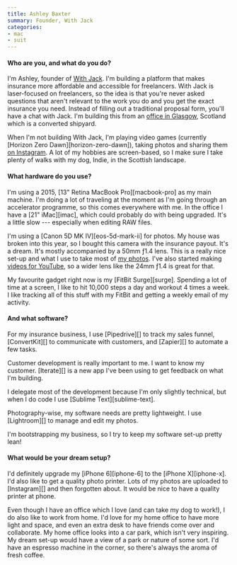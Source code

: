 ```yaml
---
title: Ashley Baxter
summary: Founder, With Jack
categories:
- mac
- suit
---
```


#### Who are you, and what do you do?

I'm Ashley, founder of [With Jack](https://withjack.co.uk/ "A business insurance company."). I'm building a platform that makes insurance more affordable and accessible for freelancers. With Jack is laser-focused on freelancers, so the idea is that you're never asked questions that aren't relevant to the work you do and you get the exact insurance you need. Instead of filling out a traditional proposal form, you'll have a chat with Jack. I'm building this from an [office in Glasgow](https://rookieoven.com/coworking/ "A co-working space in Glasgow."), Scotland which is a converted shipyard.

When I'm not building With Jack, I'm playing video games (currently [Horizon Zero Dawn][horizon-zero-dawn]), taking photos and sharing them [on Instagram](https://instagram.com/ashleybaxter "Ashley's Instagram account."). A lot of my hobbies are screen-based, so I make sure I take plenty of walks with my dog, Indie, in the Scottish landscape.

#### What hardware do you use?

I'm using a 2015, [13" Retina MacBook Pro][macbook-pro] as my main machine. I'm doing a lot of traveling at the moment as I'm going through an accelerator programme, so this comes everywhere with me. In the office I have a [21" iMac][imac], which could probably do with being upgraded. It's a little slow --- especially when editing RAW files.

I'm using a [Canon 5D MK IV][eos-5d-mark-ii] for photos. My house was broken into this year, so I bought this camera with the insurance payout. It's a dream. It's mostly accompanied by a 50mm ƒ1.4 lens. This is a really nice set-up and what I use to take most of [my photos](https://girlwithacamera.co.uk/ "Ashley's photo site."). I've also started making [videos for YouTube](https://www.youtube.com/channel/UCJdtciVNCxmhQnn2cnWK6qg "Ashley's YouTube account."), so a wider lens like the 24mm ƒ1.4 is great for that.

My favourite gadget right now is my [FitBit Surge][surge]. Spending a lot of time at a screen, I like to hit 10,000 steps a day and workout 4 times a week. I like tracking all of this stuff with my FitBit and getting a weekly email of my activity.

#### And what software?

For my insurance business, I use [Pipedrive][] to track my sales funnel, [ConvertKit][] to communicate with customers, and [Zapier][] to automate a few tasks.

Customer development is really important to me. I want to know my customer. [Iterate][] is a new app I've been using to get feedback on what I'm building.

I delegate most of the development because I'm only slightly technical, but when I do code I use [Sublime Text][sublime-text]. 

Photography-wise, my software needs are pretty lightweight. I use [Lightroom][] to manage and edit my photos.

I'm bootstrapping my business, so I try to keep my software set-up pretty lean!

#### What would be your dream setup?

I'd definitely upgrade my [iPhone 6][iphone-6] to the [iPhone X][iphone-x]. I'd also like to get a quality photo printer. Lots of my photos are uploaded to [Instagram][] and then forgotten about. It would be nice to have a quality printer at phone.

Even though I have an office which I love (and can take my dog to work!), I do also like to work from home. I'd love for my home office to have more light and space, and even an extra desk to have friends come over and collaborate. My home office looks into a car park, which isn't very inspiring. My dream set-up would have a view of a park or nature of some sort. I'd have an espresso machine in the corner, so there's always the aroma of fresh coffee.
